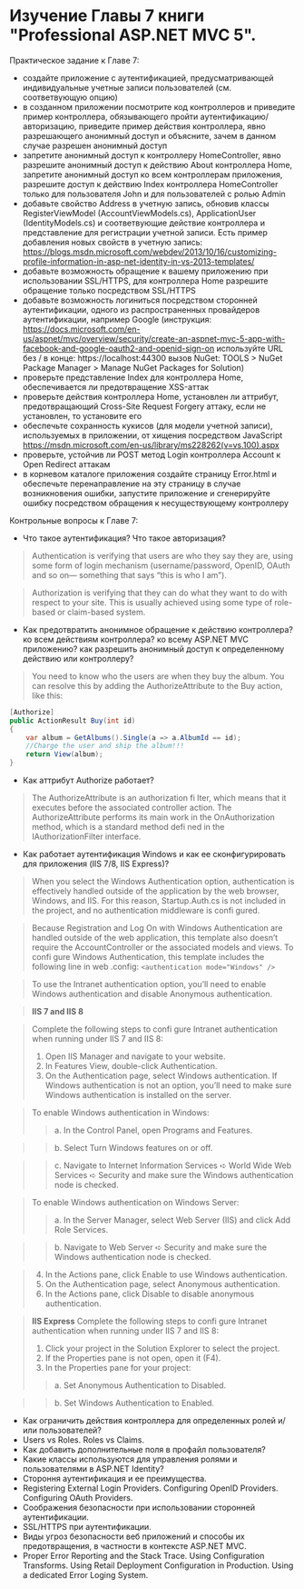 # Изучение Главы 7 книги "Professional ASP.NET MVC 5".
              
Практическое задание к Главе 7:
- создайте приложение с аутентификацией, предусматривающей индивидуальные учетные записи пользователей (см. соответвующую опцию)
- в созданном приложении посмотрите код контроллеров и приведите пример контроллера, обязывающего пройти аутентификацию/авторизацию, приведите пример действия контроллера, явно разрешающего анонимный доступ и объясните, зачем в данном случае разрешен анонимный доступ
- запретите анонимный доступ к контроллеру HomeController, явно разрешите анонимный доступ к действию About контроллера Home, запретите анонимный доступ ко всем контроллерам приложения, разрешите доступ к действию Index контроллера HomeController только для пользователя John и для пользователей с ролью Admin
- добавьте свойство Address в учетную запись, обновив классы RegisterViewModel (AccountViewModels.cs), ApplicationUser (IdentityModels.cs) и соответвующие действие контроллера и представление для регистрации учетной записи. Есть пример добавления новых свойств в учетную запись: https://blogs.msdn.microsoft.com/webdev/2013/10/16/customizing-profile-information-in-asp-net-identity-in-vs-2013-templates/
- добавьте возможность обращение к вашему приложению при использовании SSL/HTTPS, для контроллера Home разрешите обращение только посредством SSL/HTTPS
- добавьте возможность логиниться посредством сторонней аутентификации, одного из распространенных провайдеров аутентификации, например Google
(инструкция: https://docs.microsoft.com/en-us/aspnet/mvc/overview/security/create-an-aspnet-mvc-5-app-with-facebook-and-google-oauth2-and-openid-sign-on
используйте URL без / в конце: https://localhost:44300
вызов NuGet: TOOLS > NuGet Package Manager > Manage NuGet Packages for Solution)
- проверьте представление Index для контроллера Home, обеспечивается ли предотвращение XSS-аттак
- проверьте действия контроллера Home, установлен ли аттрибут, предотвращающий Cross-Site Request Forgery аттаку, если не установлен, то установите его
- обеспечьте сохранность кукисов (для модели учетной записи), используемых в приложении, от хищения посредством JavaScript https://msdn.microsoft.com/en-us/library/ms228262(v=vs.100).aspx
- проверьте, устойчив ли POST метод Login контроллера Account к Open Redirect аттакам
- в корневом каталоге приложения создайте страницу Error.html и обеспечьте перенаправление на эту страницу в случае возникновения ошибки, запустите приложение и сгенерируйте ошибку посредством обращения к несуществующему контроллеру
              
Контрольные вопросы к Главе 7:
- Что такое аутентификация? Что такое авторизация?
> Authentication is verifying that users are who they say they are, using
some form of login mechanism (username/password, OpenID, OAuth and so on—
something that says “this is who I am”).

> Authorization is verifying that they can do
what they want to do with respect to your site. This is usually achieved using some
type of role-based or claim-based system.

- Как предотвратить анонимное обращение к действию контроллера? ко всем действиям контроллера? ко всему ASP.NET MVC приложению? как разрешить анонимный доступ к определенному действию или контроллеру?
> You need to know who the users are when they buy the album. You can resolve
this by adding the AuthorizeAttribute to the Buy action, like this:
```c#
[Authorize]
public ActionResult Buy(int id)
{
    var album = GetAlbums().Single(a => a.AlbumId == id);
    //Charge the user and ship the album!!!
    return View(album);
}
```
> 

> 

> 

- Как аттрибут Authorize работает?
> The AuthorizeAttribute is an authorization fi lter, which means that it executes before the associated
controller action. The AuthorizeAttribute performs its main work in the OnAuthorization
method, which is a standard method defi ned in the IAuthorizationFilter interface.

- Как работает аутентификация Windows и как ее сконфигурировать для приложения (IIS 7/8, IIS Express)?
> When you select the Windows Authentication option, authentication is effectively handled outside
of the application by the web browser, Windows, and IIS. For this reason, Startup.Auth.cs is not
included in the project, and no authentication middleware is confi gured.

> Because Registration and Log On with Windows Authentication are handled outside of the web
application, this template also doesn’t require the AccountController or the associated models
and views. To confi gure Windows Authentication, this template includes the following line in web
.config:
```<authentication mode="Windows" />```

> To use the Intranet authentication option, you’ll need to enable Windows authentication and disable Anonymous authentication.

> **IIS 7 and IIS 8**

> Complete the following steps to confi gure Intranet authentication when running under IIS 7 and
> IIS 8:
> 1. Open IIS Manager and navigate to your website.
> 2. In Features View, double-click Authentication.
> 3. On the Authentication page, select Windows authentication. If Windows authentication is
not an option, you’ll need to make sure Windows authentication is installed on the server.

> To enable Windows authentication in Windows:
> > a. In the Control Panel, open Programs and Features.

> > b. Select Turn Windows features on or off.

> > c. Navigate to Internet Information Services ➪ World Wide Web Services ➪ Security and
make sure the Windows authentication node is checked.

> To enable Windows authentication on Windows Server:
> > a. In the Server Manager, select Web Server (IIS) and click Add Role Services.

> > b. Navigate to Web Server ➪ Security and make sure the Windows authentication node is
checked.

> 4. In the Actions pane, click Enable to use Windows authentication.
> 5. On the Authentication page, select Anonymous authentication.
> 6. In the Actions pane, click Disable to disable anonymous authentication.

> **IIS Express**
> Complete the following steps to confi gure Intranet authentication when running under IIS 7
and IIS 8:
> 1. Click your project in the Solution Explorer to select the project.
> 2. If the Properties pane is not open, open it (F4).
> 3. In the Properties pane for your project:
> > a. Set Anonymous Authentication to Disabled.

> > b. Set Windows Authentication to Enabled.

- Как ограничить действия контроллера для определенных ролей и/или пользователей?
- Users vs Roles. Roles vs Claims.
- Как добавить дополнительные поля в профайл пользователя?
- Какие классы используются для управления ролями и пользователями в ASP.NET Identity?
- Стороння аутентификация и ее преимущества.
- Registering External Login Providers. Configuring OpenID Providers. Configuring OAuth Providers.
- Соображения безопасности при использовании сторонней аутентификации.
- SSL/HTTPS при аутентификации.
- Виды угроз безопасности веб приложений и способы их предотвращения, в частности в контексте ASP.NET MVC.
- Proper Error Reporting and the Stack Trace. Using Configuration Transforms. Using Retail Deployment Configuration in Production. Using a dedicated Error Loging System.
